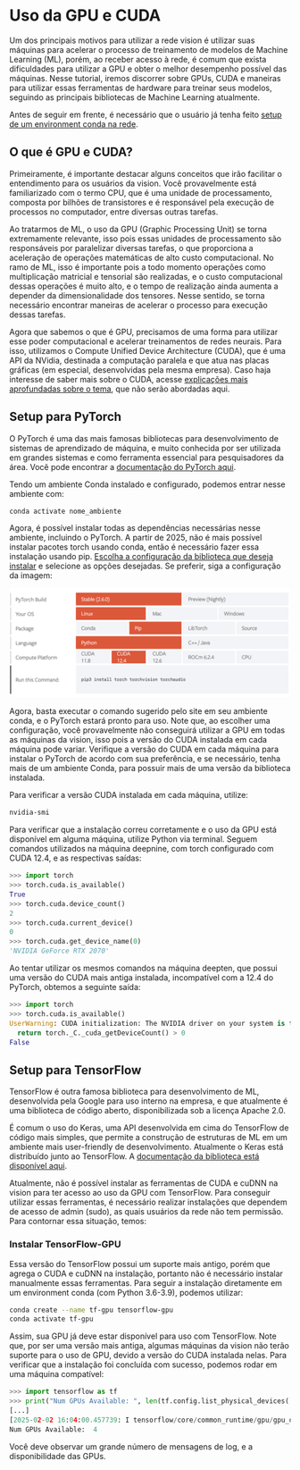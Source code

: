 # Uso da GPU e CUDA

Um dos principais motivos para utilizar a rede vision é utilizar suas máquinas para acelerar o processo de treinamento de modelos de Machine Learning (ML), porém, ao receber acesso à rede, é comum que exista dificuldades para utilizar a GPU e obter o melhor desempenho possível das máquinas. Nesse tutorial, iremos discorrer sobre GPUs, CUDA e maneiras para utilizar essas ferramentas de hardware para treinar seus modelos, seguindo as principais bibliotecas de Machine Learning atualmente.

Antes de seguir em frente, é necessário que o usuário já tenha feito [setup de um environment conda na rede](./installing-python.md).

## O que é GPU e CUDA?

Primeiramente, é importante destacar alguns conceitos que irão facilitar o entendimento para os usuários da vision. Você provavelmente está familiarizado com o termo CPU, que é uma unidade de processamento, composta por bilhões de transistores e é responsável pela execução de processos no computador, entre diversas outras tarefas.

Ao tratarmos de ML, o uso da GPU (Graphic Processing Unit) se torna extremamente relevante, isso pois essas unidades de processamento são responsáveis por paralelizar diversas tarefas, o que proporciona a aceleração de operações matemáticas de alto custo computacional. No ramo de ML, isso é importante pois a todo momento operações como multiplicação matricial e tensorial são realizadas, e o custo computacional dessas operações é muito alto, e o tempo de realização ainda aumenta a depender da dimensionalidade dos tensores. Nesse sentido, se torna necessário encontrar maneiras de acelerar o processo para execução dessas tarefas.

Agora que sabemos o que é GPU, precisamos de uma forma para utilizar esse poder computacional e acelerar treinamentos de redes neurais. Para isso, utilizamos o Compute Unified Device Architecture (CUDA), que é uma API da NVidia, destinada a computação paralela e que atua nas placas gráficas (em especial, desenvolvidas pela mesma empresa). Caso haja interesse de saber mais sobre o CUDA, acesse [explicações mais aprofundadas sobre o tema](https://pt.wikipedia.org/wiki/CUDA), que não serão abordadas aqui.

## Setup para PyTorch

O PyTorch é uma das mais famosas bibliotecas para desenvolvimento de sistemas de aprendizado de máquina, e muito conhecida por ser utilizada em grandes sistemas e como ferramenta essencial para pesquisadores da área. Você pode encontrar a [documentação do PyTorch aqui](https://pytorch.org/docs/stable/index.html).

Tendo um ambiente Conda instalado e configurado, podemos entrar nesse ambiente com:

```bash
conda activate nome_ambiente
```

Agora, é possível instalar todas as dependências necessárias nesse ambiente, incluindo o PyTorch. A partir de 2025, não é mais possível instalar pacotes torch usando conda, então é necessário fazer essa instalação usando pip. [Escolha a configuração da biblioteca que deseja instalar](https://pytorch.org/get-started/locally/) e selecione as opções desejadas. Se preferir, siga a configuração da imagem:

![PyTorch config](../images/pytorch-getting-started.png)

Agora, basta executar o comando sugerido pelo site em seu ambiente conda, e o PyTorch estará pronto para uso. Note que, ao escolher uma configuração, você provavelmente não conseguirá utilizar a GPU em todas as máquinas da vision, isso pois a versão do CUDA instalada em cada máquina pode variar. Verifique a versão do CUDA em cada máquina para instalar o PyTorch de acordo com sua preferência, e se necessário, tenha mais de um ambiente Conda, para possuir mais de uma versão da biblioteca instalada.

Para verificar a versão CUDA instalada em cada máquina, utilize: 

```bash
nvidia-smi
```

Para verificar que a instalação correu corretamente e o uso da GPU está disponível em alguma máquina, utilize Python via terminal. Seguem comandos utilizados na máquina deepnine, com torch configurado com CUDA 12.4, e as respectivas saídas:

```python
>>> import torch
>>> torch.cuda.is_available()
True
>>> torch.cuda.device_count()
2
>>> torch.cuda.current_device()
0
>>> torch.cuda.get_device_name(0)
'NVIDIA GeForce RTX 2070'
```

Ao tentar utilizar os mesmos comandos na máquina deepten, que possui uma versão do CUDA mais antiga instalada, incompatível com a 12.4 do PyTorch, obtemos a seguinte saída:

```python
>>> import torch
>>> torch.cuda.is_available()
UserWarning: CUDA initialization: The NVIDIA driver on your system is too old (found version 11020). Please update your GPU driver by downloading and installing a new version from the URL: http://www.nvidia.com/Download/index.aspx Alternatively, go to: https://pytorch.org to install a PyTorch version that has been compiled with your version of the CUDA driver. (Triggered internally at /opt/conda/conda-bld/pytorch_1720538435607/work/c10/cuda/CUDAFunctions.cpp:108.)
  return torch._C._cuda_getDeviceCount() > 0
False
```

## Setup para TensorFlow

TensorFlow é outra famosa biblioteca para desenvolvimento de ML, desenvolvida pela Google para uso interno na empresa, e que atualmente é uma biblioteca de código aberto, disponibilizada sob a licença Apache 2.0. 

É comum o uso do Keras, uma API desenvolvida em cima do TensorFlow de código mais simples, que permite a construção de estruturas de ML em um ambiente mais user-friendly de desenvolvimento. Atualmente o Keras está distribuído junto ao TensorFlow. A [documentação da biblioteca está disponível aqui](https://www.tensorflow.org/?hl=pt-br).

Atualmente, não é possível instalar as ferramentas de CUDA e cuDNN na vision para ter acesso ao uso da GPU com TensorFlow. Para conseguir utilizar essas ferramentas, é necessário realizar instalações que dependem de acesso de admin (sudo), as quais usuários da rede não tem permissão. Para contornar essa situação, temos:

### Instalar TensorFlow-GPU

Essa versão do TensorFlow possui um suporte mais antigo, porém que agrega o CUDA e cuDNN na instalação, portanto não é necessário instalar manualmente essas ferramentas. Para seguir a instalação diretamente em um environment conda (com Python 3.6-3.9), podemos utilizar:

```bash
conda create --name tf-gpu tensorflow-gpu
conda activate tf-gpu
```

Assim, sua GPU já deve estar disponível para uso com TensorFlow. Note que, por ser uma versão mais antiga, algumas máquinas da vision não terão suporte para o uso de GPU, devido a versão do CUDA instalada nelas. Para verificar que a instalação foi concluída com sucesso, podemos rodar em uma máquina compatível:

```python
>>> import tensorflow as tf
>>> print("Num GPUs Available: ", len(tf.config.list_physical_devices('GPU')))
[...]
[2025-02-02 16:04:00.457739: I tensorflow/core/common_runtime/gpu/gpu_device.cc:1862] Adding visible gpu devices: 0, 1, 2, 3
Num GPUs Available:  4
```

Você deve observar um grande número de mensagens de log, e a disponibilidade das GPUs.